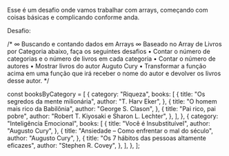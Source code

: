 Esse é um desafio onde vamos trabalhar com arrays, começando com coisas básicas e complicando conforme anda.

Desafio:

/* 
    ∞ Buscando e contando dados em Arrays ∞
    Baseado no Array de Livros por Categoria abaixo, faça os seguintes desafios
        • Contar o número de categorias e o número de livros em cada categoria
        • Contar o número de autores
        • Mostrar livros do autor Auguto Cury
        • Transformar a função acima em uma função que irá receber o nome do autor e devolver os livros desse autor.
*/

const booksByCategory = [
    {
        category: "Riqueza",
        books: [
            {
                title: "Os segredos da mente milionária",
                author: "T. Harv Eker",
            },
            {
                title: "O homem mais rico da Babilônia",
                author: "George S. Clason",
            },
            {
                title: "Pai rico, pai pobre",
                author: "Robert T. Kiyosaki e Sharon L. Lechter",
            },
        ],
    },
    {
        category: "Inteligência Emocional",
        books: [
            {
                title: "Você é Insubstituível",
                author: "Augusto Cury",
            },
            {
                title: "Ansiedade – Como enfrentar o mal do século",
                author: "Augusto Cury",
            },
            {
                title: "Os 7 hábitos das pessoas altamente eficazes",
                author: "Stephen R. Covey",
            },
        ],
    },
];
